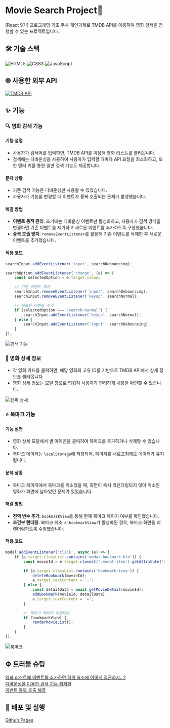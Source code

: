 # Movie Search Project🍿

[React 9기] 프로그래밍 기초 주차 개인과제로 TMDB API를 이용하여 영화 검색을 진행할 수 있는 프로젝트입니다.  

## 🛠️ 기술 스택 
![HTML5](https://img.shields.io/badge/HTML5-E34F26?style=flat&logo=html5&logoColor=white)
![CSS3](https://img.shields.io/badge/CSS3-1572B6?style=flat&logo=css3&logoColor=white)
![JavaScript](https://img.shields.io/badge/JavaScript-F7DF1E?style=flat&logo=javascript&logoColor=black)

## 🌐 사용한 외부 API 
[![TMDB API](https://img.shields.io/badge/TMDB%20API-000000?style=flat&logo=tmdb&logoColor=white)](https://www.themoviedb.org/)

## ✨ 기능 
### 🔍 영화 검색 기능

#### 기능 설명  
- 사용자가 검색어를 입력하면, TMDB API를 이용해 영화 리스트를 불러옵니다.
- 검색에는 디바운싱을 사용하여 사용자가 입력할 때마다 API 요청을 최소화하고, 또한 엔터 키를 통한 일반 검색 기능도 제공합니다.

#### 문제 상황  
- 기존 검색 기능은 디바운싱만 사용할 수 있었습니다.
- 사용자가 기능을 변경할 때 이벤트가 중복 호출되는 문제가 발생했습니다.

#### 해결 방법  
- **이벤트 동적 관리**: 초기에는 디바운싱 이벤트만 활성화하고, 사용자가 검색 방식을 변경하면 기존 이벤트를 제거하고 새로운 이벤트를 추가하도록 구현했습니다.  
- **중복 호출 방지**: `removeEventListener`를 활용해 기존 이벤트를 삭제한 후 새로운 이벤트를 추가했습니다.

#### 적용 코드  
```javascript
searchInput.addEventListener('input', searchDebouncing);

searchOption.addEventListener('change', (e) => {
    const selectedOption = e.target.value;

    // 기존 이벤트 제거
    searchInput.removeEventListener('input', searchDebouncing);
    searchInput.removeEventListener('keyup', searchNormal);

    // 새로운 이벤트 추가
    if (selectedOption === 'search-normal') {
        searchInput.addEventListener('keyup', searchNormal);
    } else {
        searchInput.addEventListener('input', searchDebouncing);
    }
});
```
![검색 기능](https://github.com/user-attachments/assets/7e4c4b8f-bc6e-4f5f-b83f-a03d629a004b)

### 🎥 영화 상세 정보 
- 각 영화 카드를 클릭하면, 해당 영화의 고유 ID를 기반으로 TMDB API에서 상세 정보를 불러옵니다.
- 영화 상세 정보는 모달 창으로 띄워져 사용자가 편리하게 내용을 확인할 수 있습니다.

![진짜 상세](https://github.com/user-attachments/assets/05358ebc-fbd5-459f-bc31-3c67eb9f3b6a)

### ⭐ 북마크 기능 

#### 기능 설명  
- 영화 상세 모달에서 별 아이콘을 클릭하여 북마크를 추가하거나 삭제할 수 있습니다.
- 북마크 데이터는 `localStorage`에 저장되어, 페이지를 새로고침해도 데이터가 유지됩니다.

#### 문제 상황  
- 북마크 페이지에서 북마크를 취소했을 때, 화면이 즉시 리렌더링되지 않아 취소된 영화가 화면에 남아있던 문제가 있었습니다.

#### 해결 방법  
- **전역 변수 추가**: `bookmarkView`를 통해 현재 북마크 페이지 여부를 확인했습니다.  
- **조건부 렌더링**: 북마크 취소 시 `bookmarkView`가 활성화된 경우, 북마크 화면을 리렌더링하도록 수정했습니다.

#### 적용 코드  
```javascript
modal.addEventListener('click', async (e) => {
    if (e.target.classList.contains('modal-bookmark-btn')) {
        const movieId = e.target.closest('.modal-item').getAttribute('movie-id');

        if (e.target.classList.contains('bookmark-true')) {
            deleteBookmark(movieId);
            e.target.textContent = '☆';
        } else {
            const detailData = await getMovieDetail(movieId);
            addBookmark(movieId, detailData);
            e.target.textContent = '★';
        }

        // 북마크 페이지 리렌더링
        if (bookmarkView) {
            renderMovieList();
        }
    }
});
```

![북마크](https://github.com/user-attachments/assets/1f5b9ad1-0ff3-4a8e-b6cb-61b502e70ac1)

## ⚙️ 트러블 슈팅 
[영화 리스트에 이벤트를 추가하면 하위 요소에 어떻게 접근하지...?](https://dlawi0108.tistory.com/37)  
[디바운싱을 이용한 검색 기능 최적화](https://dlawi0108.tistory.com/38)  
[이벤트 중복 호출 해결](https://dlawi0108.tistory.com/41)

## 🚀 배포 및 실행 
[Github Pages](https://imjaeone.github.io/sparta-movie/)
